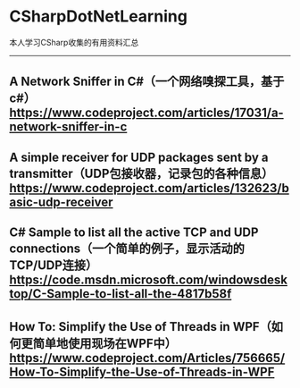 # CSharpDotNetLearning
本人学习CSharp收集的有用资料汇总

----------------------------------------------------
A Network Sniffer in C#（一个网络嗅探工具，基于c#）
https://www.codeproject.com/articles/17031/a-network-sniffer-in-c
----------------------------------------------------
A simple receiver for UDP packages sent by a transmitter（UDP包接收器，记录包的各种信息）
https://www.codeproject.com/articles/132623/basic-udp-receiver
----------------------------------------------------
C# Sample to list all the active TCP and UDP connections（一个简单的例子，显示活动的TCP/UDP连接）
https://code.msdn.microsoft.com/windowsdesktop/C-Sample-to-list-all-the-4817b58f
----------------------------------------------------
How To: Simplify the Use of Threads in WPF（如何更简单地使用现场在WPF中）
https://www.codeproject.com/Articles/756665/How-To-Simplify-the-Use-of-Threads-in-WPF
----------------------------------------------------
